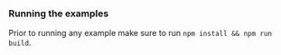 ### Running the examples

Prior to running any example make sure to run `npm install && npm run build`.